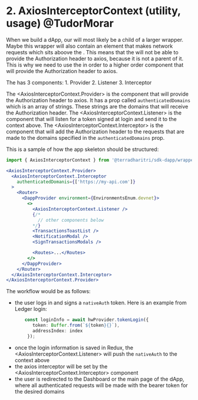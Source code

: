 # 2. AxiosInterceptorContext (utility, usage) @TudorMorar

When we build a dApp, our <DappProvider> will most likely be a child of a larger <App> wrapper. Maybe this <App> wrapper will also contain an element that makes network requests which sits aboove the <DappProvider>. This means that the <DappProvider> will not be able to provide the Authorization header to axios, because it is not a parent of it. This is why we need to use the <AxiosInterceptorContext> in order to a higher order component that will provide the Authorization header to axios.

The <AxiosInterceptorContext> has 3 components:
    1. Provider
    2. Listener
    3. Interceptor

The <AxiosInterceptorContext.Provider> is the component that will provide the Authorization header to axios. It has a prop called `authenticatedDomains` which is an array of strings. These strings are the domains that will receive the Authorization header. The <AxiosInterceptorContext.Listener> is the component that will listen for a token signed at login and send it to the <AxiosInterceptorContext> context above. The <AxiosInterceptorContext.Interceptor> is the component that will add the Authorization header to the requests that are made to the domains specified in the `authenticatedDomains` prop.

This is a sample of how the app skeleton should be structured:

```typescript
import { AxiosInterceptorContext } from '@terradharitri/sdk-dapp/wrappers/AxiosInterceptorContext';
```

```jsx
<AxiosInterceptorContext.Provider>
  <AxiosInterceptorContext.Interceptor
    authenticatedDomanis={['https://my-api.com']}
  >
    <Router>
      <DappProvider environment={EnvironmentsEnum.devnet}>
        <>
          <AxiosInterceptorContext.Listener />
          {/*
            // other components below
          */}
          <TransactionsToastList />
          <NotificationModal />
          <SignTransactionsModals />

          <Routes>...</Routes>
        </>
      </DappProvider>
    </Router>
  </AxiosInterceptorContext.Interceptor>
</AxiosInterceptorContext.Provider>
```

The workflow would be as follows:
- the user logs in and signs a `nativeAuth` token. Here is an example from Ledger login:
```typescript
       const loginInfo = await hwProvider.tokenLogin({
          token: Buffer.from(`${token}{}`),
          addressIndex: index
        });
```
- once the login information is saved in Redux, the <AxiosInterceptorContext.Listener> will push the `nativeAuth` to the <AxiosInterceptorContext> context above
- the axios interceptor will be set by the <AxiosInterceptorContext.Interceptor> component
- the user is redirected to the Dashboard or the main page of the dApp, where all authenticated requests will be made with the bearer token for the desired domains


